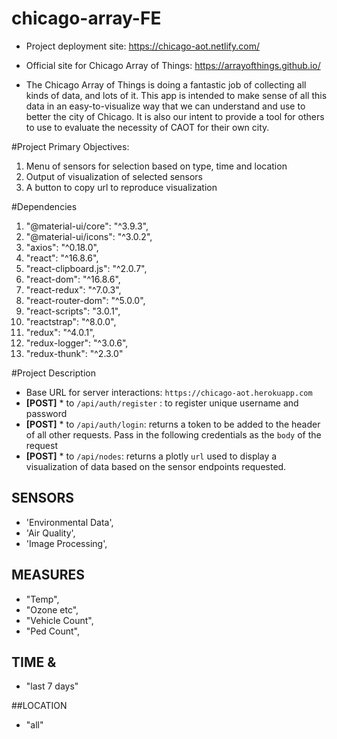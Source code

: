 # chicago-array-FE
* Project deployment site:  https://chicago-aot.netlify.com/
* Official site for Chicago Array of Things:  https://arrayofthings.github.io/

* The Chicago Array of Things is doing a fantastic job of collecting all kinds of data, and lots of it. This app is intended to make sense of all this data in an easy-to-visualize way that we can understand and use to better the city of Chicago.  It is also our intent to provide a tool for others to use to evaluate the necessity of CAOT for their own city.


#Project Primary Objectives:
 1. Menu of sensors for selection based on type, time and location
 2. Output of visualization of selected sensors
 3. A button to copy url to reproduce visualization


#Dependencies
1. "@material-ui/core": "^3.9.3",
2. "@material-ui/icons": "^3.0.2",
3. "axios": "^0.18.0",
4. "react": "^16.8.6",
5. "react-clipboard.js": "^2.0.7",
6. "react-dom": "^16.8.6",
7. "react-redux": "^7.0.3",
8. "react-router-dom": "^5.0.0",
9. "react-scripts": "3.0.1",
10. "reactstrap": "^8.0.0",
11. "redux": "^4.0.1",
12. "redux-logger": "^3.0.6",
13. "redux-thunk": "^2.3.0"

#Project Description
* Base URL for server interactions: `https://chicago-aot.herokuapp.com`
* **[POST]** * to `/api/auth/register` : to register unique username and password
* **[POST]** * to `/api/auth/login`: returns a token to be added to the header of all other requests. Pass in the following credentials as the `body` of the request
* **[POST]** * to `/api/nodes`: returns a plotly `url` used to display a visualization of data based on the sensor endpoints requested.

## SENSORS
- 'Environmental Data',
- 'Air Quality',
- 'Image Processing',

## MEASURES
- "Temp", 
- "Ozone etc", 
- "Vehicle Count", 
- "Ped Count",

## TIME & 
- "last 7 days"

##LOCATION
- "all"
